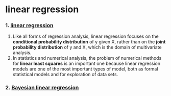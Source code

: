 # linear regression
### 1. [linear regression](https://en.wikipedia.org/wiki/Linear_regression)
1. Like all forms of regression analysis, linear regression focuses on the **conditional probability distribution** of y given X, rather than on the **joint probability distribution** of y and X, which is the domain of multivariate analysis.
2. In statistics and numerical analysis, the problem of numerical methods for **linear least squares** is an important one because linear regression models are one of the most important types of model, both as formal statistical models and for exploration of data sets.

### 2. [Bayesian linear regression](https://en.wikipedia.org/wiki/Bayesian_linear_regression)

